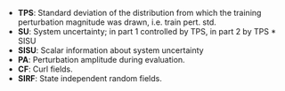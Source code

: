 - **TPS**: Standard deviation of the distribution from which the training perturbation magnitude was drawn, i.e. train pert. std.
- **SU**: System uncertainty; in part 1 controlled by TPS, in part 2 by TPS * SISU
- **SISU**: Scalar information about system uncertainty
- **PA**: Perturbation amplitude during evaluation.
- **CF**: Curl fields.
- **SIRF**: State independent random fields. 